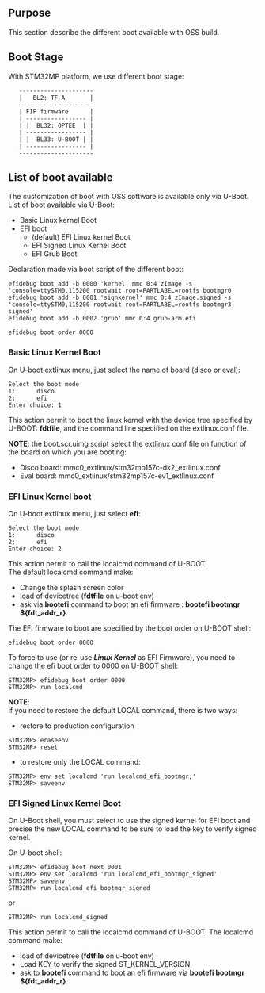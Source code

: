 ## Purpose
This section describe the different boot available with OSS build.

## Boot Stage
With STM32MP platform, we use different boot stage:
```
   ---------------------
   |   BL2: TF-A       |
   ---------------------
   | FIP firmware      |
   | ----------------- |
   | |  BL32: OPTEE  | |
   | ----------------- |
   | |  BL33: U-BOOT | |
   | ----------------- |
   ---------------------
```   

## List of boot available
The customization of boot with OSS software is available only via U-Boot.  
List of boot available via U-Boot:
  * Basic Linux kernel Boot
  * EFI boot
      * (default) EFI Linux kernel Boot
      * EFI Signed Linux Kernel Boot
      * EFI Grub Boot

Declaration made via boot script of the different boot:
```
efidebug boot add -b 0000 'kernel' mmc 0:4 zImage -s 'console=ttySTM0,115200 rootwait root=PARTLABEL=rootfs bootmgr0'
efidebug boot add -b 0001 'signkernel' mmc 0:4 zImage.signed -s 'console=ttySTM0,115200 rootwait root=PARTLABEL=rootfs bootmgr3-signed'
efidebug boot add -b 0002 'grub' mmc 0:4 grub-arm.efi

efidebug boot order 0000
```
### Basic Linux Kernel Boot
On U-boot extlinux menu, just select the name of board (disco or eval):
```
Select the boot mode
1:      disco
2:      efi
Enter choice: 1
```
This action permit to boot the linux kernel with the device tree specified by U-BOOT: **fdtfile**, and the command line specified on the extlinux.conf file.

**NOTE**:
the boot.scr.uimg script select the extlinux conf file on function of the board on which you are booting:
* Disco board: mmc0_extlinux/stm32mp157c-dk2_extlinux.conf
* Eval board: mmc0_extlinux/stm32mp157c-ev1_extlinux.conf

### EFI Linux Kernel boot
On U-boot extlinux menu, just select **efi**:
```
Select the boot mode
1:      disco
2:      efi
Enter choice: 2
```
This action permit to call the localcmd command of U-BOOT.  
The default localcmd command make:
* Change the splash screen color
* load of devicetree (**fdtfile** on u-boot env)
* ask via **bootefi** command to boot an efi firmware : **bootefi bootmgr ${fdt_addr_r}**.


The EFI firmware to boot are specified by the boot order on U-BOOT shell:
```
efidebug boot order 0000
```
To force to use (or re-use ***Linux Kernel*** as EFI Firmware), you need to change the efi boot order to 0000 on U-BOOT shell:
```
STM32MP> efidebug boot order 0000
STM32MP> run localcmd
```

**NOTE**:  
If you need to restore the default LOCAL command, there is two ways:
* restore to production configuration
```
STM32MP> eraseenv
STM32MP> reset
```
* to restore only the LOCAL command:
```
STM32MP> env set localcmd 'run localcmd_efi_bootmgr;'
STM32MP> saveenv
```

### EFI Signed Linux Kernel Boot
On U-Boot shell, you must select to use the signed kernel for EFI boot and precise the new LOCAL command to be sure to load the key to verify signed kernel.

On U-boot shell:
```
STM32MP> efidebug boot next 0001
STM32MP> env set localcmd 'run localcmd_efi_bootmgr_signed'
STM32MP> saveenv
STM32MP> run localcmd_efi_bootmgr_signed
```
or
```
STM32MP> run localcmd_signed
```

This action permit to call the localcmd command of U-BOOT.
The localcmd command make:
* load of devicetree (**fdtfile** on u-boot env)
* Load KEY to verify the signed ST_KERNEL_VERSION
* ask to **bootefi** command to boot an efi firmware via **bootefi bootmgr ${fdt_addr_r}**.

